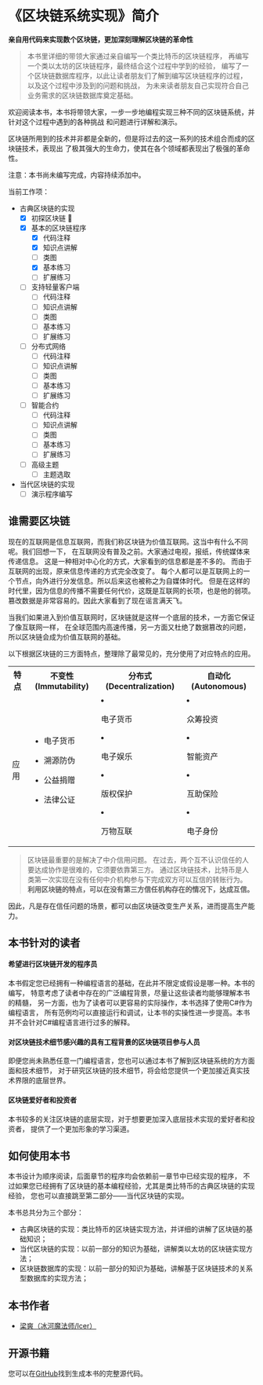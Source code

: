 # 《区块链系统实现》简介

**亲自用代码来实现数个区块链，更加深刻理解区块链的革命性**

> 本书里详细的带领大家通过亲自编写一个类比特币的区块链程序，
> 再编写一个类以太坊的区块链程序，最终结合这个过程中学到的经验，
> 编写了一个区块链数据库程序，以此让读者朋友们了解到编写区块链程序的过程，
> 以及这个过程中涉及到的问题和挑战，
> 为未来读者朋友自己实现符合自己业务需求的区块链数据库奠定基础。

欢迎阅读本书，本书将带领大家，一步一步地编程实现三种不同的区块链系统，并针对这个过程中遇到的各种挑战
和问题进行详解和演示。

区块链所用到的技术并非都是全新的，但是将过去的这一系列的技术组合而成的区块链技术，表现出
了极其强大的生命力，使其在各个领域都表现出了极强的革命性。

<div class="tip">

注意：本书尚未编写完成，内容持续添加中。

当前工作项：

- 古典区块链的实现
  - [x] 初探区块链 :100:
  - [x] 基本的区块链程序
    - [x] 代码注释
    - [x] 知识点讲解
    - [ ] 类图
    - [x] 基本练习
    - [ ] 扩展练习
  - [ ] 支持轻量客户端
    - [ ] 代码注释
    - [ ] 知识点讲解
    - [ ] 类图
    - [ ] 基本练习
    - [ ] 扩展练习
  - [ ] 分布式网络
    - [ ] 代码注释
    - [ ] 知识点讲解
    - [ ] 类图
    - [ ] 基本练习
    - [ ] 扩展练习
  - [ ] 智能合约
    - [ ] 代码注释
    - [ ] 知识点讲解
    - [ ] 类图
    - [ ] 基本练习
    - [ ] 扩展练习
  - [ ] 高级主题
    - [ ] 主题选取
- 当代区块链的实现
  - [ ] 演示程序编写
</div>

## 谁需要区块链

现在的互联网是信息互联网，而我们称区块链为价值互联网。这当中有什么不同呢。我们回想一下，
在互联网没有普及之前。大家通过电视，报纸，传统媒体来传递信息。
这是一种相对中心化的方式，大家看到的信息都是差不多的。
而由于互联网的出现，原来信息传递的方式完全改变了。
每个人都可以是互联网上的一个节点，向外进行分发信息。所以后来这也被称之为自媒体时代。
但是在这样的时代里，因为信息的传播不需要任何代价，这既是互联网的长项，也是他的弱项。
篡改数据是非常容易的。因此大家看到了现在谣言满天飞。

当我们如果进入到价值互联网时，区块链就是这样一个底层的技术，一方面它保证了像互联网一样，
在全球范围内高速传播，另一方面又杜绝了数据篡改的问题，所以区块链会成为价值互联网的基础。

以下根据区块链的三方面特点，整理除了最常见的，充分使用了对应特点的应用。

<table>
  <tr>
    <th>特点</th>
    <th>不变性 (Immutability)</th>
    <th>分布式 (Decentralization)</th>
    <th>自动化 (Autonomous)</th>
  </tr>
  <tr>
    <td>应用</td>
    <td>

- 电子货币
- 溯源防伪
- 公益捐赠
- 法律公证
    </td>
    <td>


- 电子货币
- 电子娱乐
- 版权保护
- 万物互联
    </td>
    <td>


- 众筹投资
- 智能资产
- 互助保险
- 电子身份
    </td>
  </tr>
</table>

> 区块链最重要的是解决了中介信用问题。
> 在过去，两个互不认识信任的人要达成协作是很难的，它须要依靠第三方。
> 通过区块链技术，比特币是人类第一次实现在没有任何中介机构参与下完成双方可以互信的转账行为。
> **利用区块链的特点，可以在没有第三方信任机构存在的情况下，达成互信。**

因此，凡是存在信任问题的场景，都可以由区块链改变生产关系，进而提高生产能力。

## 本书针对的读者

#### 希望进行区块链开发的程序员

本书假定您已经拥有一种编程语言的基础，在此并不限定或假设是哪一种。本书的编写，
特意考虑了读者中存在的广泛编程背景，尽量让这些读者均能够理解本书的精髓，
另一方面，也为了读者可以更容易的实际操作，本书选择了使用C#作为编程语言，
所有范例均可以直接运行和调试，让本书的实操性进一步提高。本书并不会针对C#编程语言进行过多的解释。

#### 对区块链技术细节感兴趣的具有工程背景的区块链项目参与人员

即便您尚未熟悉任意一门编程语言，您也可以通过本书了解到区块链系统的方方面面和技术细节，
对于研究区块链的技术细节，将会给您提供一个更加接近真实技术界限的底层世界。

#### 区块链爱好者和投资者

本书较多的关注区块链的底层实现，对于想要更加深入底层技术实现的爱好者和投资者，
提供了一个更加形象的学习渠道。

## 如何使用本书

本书设计为顺序阅读，后面章节的程序均会依赖前一章节中已经实现的程序，
不过如果您已经拥有了区块链的基本编程经验，尤其是类比特币的古典区块链的实现经验，
您也可以直接跳至第二部分——当代区块链的实现。

本书总共分为三个部分：

* 古典区块链的实现：类比特币的区块链实现方法，并详细的讲解了区块链的基础知识；
* 当代区块链的实现：以前一部分的知识为基础，讲解类以太坊的区块链实现方法；
* 区块链数据库的实现：以前一部分的知识为基础，讲解基于区块链技术的关系型数据库的实现方法；

## 本书作者

* [梁爽（冰河魔法师/Icer）](https://www.icerdesign.com/about.html)

## 开源书籍

您可以在[GitHub]()找到生成本书的完整源代码。
